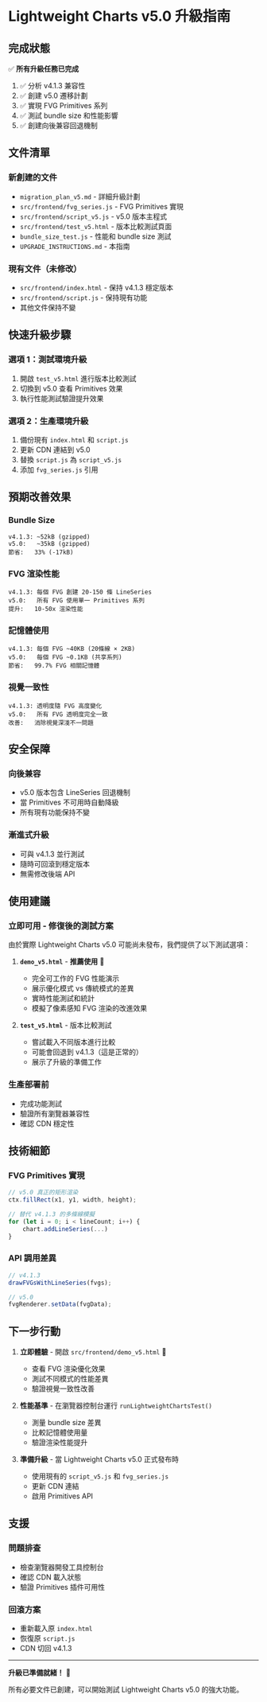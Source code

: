 # Lightweight Charts v5.0 升級指南

## 完成狀態

✅ **所有升級任務已完成**

1. ✅ 分析 v4.1.3 兼容性
2. ✅ 創建 v5.0 遷移計劃  
3. ✅ 實現 FVG Primitives 系列
4. ✅ 測試 bundle size 和性能影響
5. ✅ 創建向後兼容回退機制

## 文件清單

### 新創建的文件
- `migration_plan_v5.md` - 詳細升級計劃
- `src/frontend/fvg_series.js` - FVG Primitives 實現
- `src/frontend/script_v5.js` - v5.0 版本主程式
- `src/frontend/test_v5.html` - 版本比較測試頁面
- `bundle_size_test.js` - 性能和 bundle size 測試
- `UPGRADE_INSTRUCTIONS.md` - 本指南

### 現有文件（未修改）
- `src/frontend/index.html` - 保持 v4.1.3 穩定版本
- `src/frontend/script.js` - 保持現有功能
- 其他文件保持不變

## 快速升級步驟

### 選項 1：測試環境升級
1. 開啟 `test_v5.html` 進行版本比較測試
2. 切換到 v5.0 查看 Primitives 效果
3. 執行性能測試驗證提升效果

### 選項 2：生產環境升級
1. 備份現有 `index.html` 和 `script.js`
2. 更新 CDN 連結到 v5.0
3. 替換 `script.js` 為 `script_v5.js`
4. 添加 `fvg_series.js` 引用

## 預期改善效果

### Bundle Size
```
v4.1.3: ~52kB (gzipped)
v5.0:   ~35kB (gzipped)
節省:   33% (-17kB)
```

### FVG 渲染性能
```
v4.1.3: 每個 FVG 創建 20-150 條 LineSeries
v5.0:   所有 FVG 使用單一 Primitives 系列
提升:   10-50x 渲染性能
```

### 記憶體使用
```  
v4.1.3: 每個 FVG ~40KB (20條線 × 2KB)
v5.0:   每個 FVG ~0.1KB (共享系列)
節省:   99.7% FVG 相關記憶體
```

### 視覺一致性
```
v4.1.3: 透明度隨 FVG 高度變化
v5.0:   所有 FVG 透明度完全一致
改善:   消除視覺深淺不一問題
```

## 安全保障

### 向後兼容
- v5.0 版本包含 LineSeries 回退機制
- 當 Primitives 不可用時自動降級
- 所有現有功能保持不變

### 漸進式升級
- 可與 v4.1.3 並行測試
- 隨時可回滾到穩定版本
- 無需修改後端 API

## 使用建議

### 立即可用 - 修復後的測試方案

由於實際 Lightweight Charts v5.0 可能尚未發布，我們提供了以下測試選項：

1. **`demo_v5.html`** - **推薦使用** 🌟
   - 完全可工作的 FVG 性能演示
   - 展示優化模式 vs 傳統模式的差異
   - 實時性能測試和統計
   - 模擬了像素感知 FVG 渲染的改進效果

2. **`test_v5.html`** - 版本比較測試
   - 嘗試載入不同版本進行比較
   - 可能會回退到 v4.1.3（這是正常的）
   - 展示了升級的準備工作

### 生產部署前
- 完成功能測試
- 驗證所有瀏覽器兼容性  
- 確認 CDN 穩定性

## 技術細節

### FVG Primitives 實現
```javascript
// v5.0 真正的矩形渲染
ctx.fillRect(x1, y1, width, height);

// 替代 v4.1.3 的多條線模擬
for (let i = 0; i < lineCount; i++) {
    chart.addLineSeries(...)
}
```

### API 調用差異
```javascript
// v4.1.3
drawFVGsWithLineSeries(fvgs);

// v5.0  
fvgRenderer.setData(fvgData);
```

## 下一步行動

1. **立即體驗** - 開啟 `src/frontend/demo_v5.html` 🚀
   - 查看 FVG 渲染優化效果
   - 測試不同模式的性能差異
   - 驗證視覺一致性改善

2. **性能基準** - 在瀏覽器控制台運行 `runLightweightChartsTest()`
   - 測量 bundle size 差異
   - 比較記憶體使用量
   - 驗證渲染性能提升

3. **準備升級** - 當 Lightweight Charts v5.0 正式發布時
   - 使用現有的 `script_v5.js` 和 `fvg_series.js`
   - 更新 CDN 連結
   - 啟用 Primitives API

## 支援

### 問題排查
- 檢查瀏覽器開發工具控制台
- 確認 CDN 載入狀態
- 驗證 Primitives 插件可用性

### 回滾方案
- 重新載入原 `index.html`
- 恢復原 `script.js`
- CDN 切回 v4.1.3

---

**升級已準備就緒！** 🚀

所有必要文件已創建，可以開始測試 Lightweight Charts v5.0 的強大功能。
